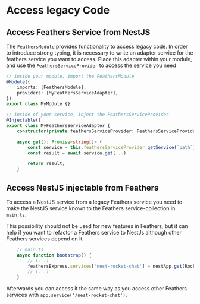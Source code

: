 # Access legacy Code

## Access Feathers Service from NestJS

The `FeathersModule` provides functionality to access legacy code. In order to introduce strong typing, it is necessary to write an adapter service for the feathers service you want to access. Place this adapter within your module, and use the `FeathersServiceProvider` to access the service you need

```TypeScript
// inside your module, import the FeathersModule
@Module({
    imports: [FeathersModule],
    providers: [MyFeathersServiceAdapter],
})
export class MyModule {}

// inside of your service, inject the FeathersServiceProvider
@Injectable()
export class MyFeathersServiceAdapter {
    constructor(private feathersServiceProvider: FeathersServiceProvider) {}

    async get(): Promise<string[]> {
        const service = this.feathersServiceProvider.getService(`path`);
        const result = await service.get(...)

        return result;
    }

```

## Access NestJS injectable from Feathers

To access a NestJS service from a legacy Feathers service you need to make the NestJS service known to the Feathers service-collection in `main.ts`.

This possibility should not be used for new features in Feathers, but it can help if you want to refactor a Feathers service to NestJs although other Feathers services depend on it.

```TypeScript
    // main.ts
    async function bootstrap() {
        // (...)
        feathersExpress.services['nest-rocket-chat'] = nestApp.get(RocketChatService);
        // (...)
    }
```

Afterwards you can access it the same way as you access other Feathers services with
`app.service('/nest-rocket-chat');`
